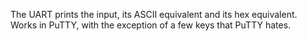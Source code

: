 The UART prints the input, its ASCII equivalent and its hex equivalent.  Works in PuTTY, with the exception of a few keys that PuTTY hates.
